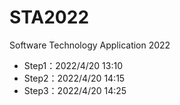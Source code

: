 # STA2022

Software Technology Application 2022
- Step1：2022/4/20 13:10
- Step2：2022/4/20 14:15
- Step3：2022/4/20 14:25